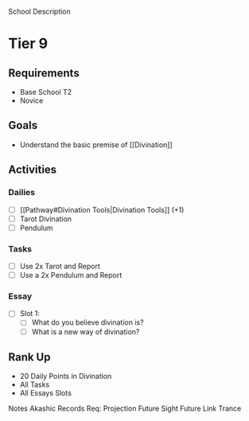 School Description
# Tier 9
## Requirements
- Base School T2
- Novice
## Goals
- Understand the basic premise of [[Divination]]
## Activities
### Dailies
 - [ ] [[Pathway#Divination Tools|Divination Tools]] (+1)
 - [ ] Tarot Divination
 - [ ] Pendulum
### Tasks
- [ ] Use 2x Tarot and Report
- [ ] Use a 2x Pendulum and Report
### Essay
- [ ] Slot 1: 
	- [ ] What do you believe divination is?
	- [ ] What is a new way of divination?
## Rank Up
- 20 Daily Points in Divination
- All Tasks
- All Essays Slots



Notes
Akashic Records Req: Projection
Future Sight
Future Link
Trance

